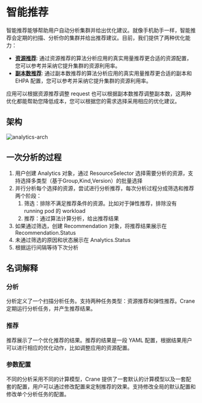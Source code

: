 # 智能推荐

智能推荐能够帮助用户自动分析集群并给出优化建议。就像手机助手一样，智能推荐会定期的扫描、分析你的集群并给出推荐建议。目前，我们提供了两种优化能力：

- [**资源推荐**](resource-recommendation.zh.md): 通过资源推荐的算法分析应用的真实用量推荐更合适的资源配置，您可以参考并采纳它提升集群的资源利用率。
- [**副本数推荐**](replicas-recommendation.zh.md): 通过副本数推荐的算法分析应用的真实用量推荐更合适的副本和 EHPA 配置，您可以参考并采纳它提升集群的资源利用率。

应用可以根据资源推荐调整 request 也可以根据副本数推荐调整副本数，这两种优化都能帮助您降低成本，您可以根据您的需求选择采用相应的优化建议。

## 架构

![analytics-arch](../images/analytics-arch.png)

## 一次分析的过程

1. 用户创建 Analytics 对象，通过 ResourceSelector 选择需要分析的资源，支持选择多类型（基于Group,Kind,Version）的批量选择
2. 并行分析每个选择的资源，尝试进行分析推荐，每次分析过程分成筛选和推荐两个阶段：
   1. 筛选：排除不满足推荐条件的资源。比如对于弹性推荐，排除没有 running pod 的 workload
   2. 推荐：通过算法计算分析，给出推荐结果
3. 如果通过筛选，创建 Recommendation 对象，将推荐结果展示在 Recommendation.Status
4. 未通过筛选的原因和状态展示在 Analytics.Status
5. 根据运行间隔等待下次分析

## 名词解释 

### 分析

分析定义了一个扫描分析任务。支持两种任务类型：资源推荐和弹性推荐。Crane 定期运行分析任务，并产生推荐结果。

### 推荐

推荐展示了一个优化推荐的结果。推荐的结果是一段 YAML 配置，根据结果用户可以进行相应的优化动作，比如调整应用的资源配置。

### 参数配置

不同的分析采用不同的计算模型，Crane 提供了一套默认的计算模型以及一套配套的配置，用户可以通过修改配置来定制推荐的效果。支持修改全局的默认配置和修改单个分析任务的配置。
